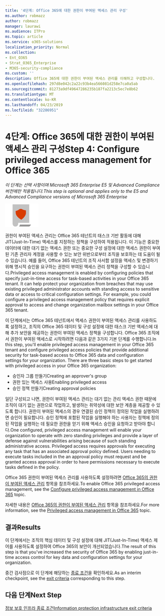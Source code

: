 ```yaml
---
title: '4단계: Office 365에 대한 권한이 부여된 액세스 관리 구성'
ms.author: robmazz
author: robmazz
manager: laurawi
ms.audience: ITPro
ms.topic: article
ms.service: o365-solutions
localization_priority: Normal
ms.collection:
- Ent_O365
- Strat_O365_Enterprise
- M365-security-compliance
ms.custom: ''
description: Office 365에 대한 권한이 부여된 액세스 관리를 이해하고 구성합니다.
ms.openlocfilehash: 297d8e042c2a22c93b4ea566081d258e7ca0a5ab
ms.sourcegitcommit: 81273a9df49647286235b187fa2213c5ec7e8b62
ms.translationtype: MT
ms.contentlocale: ko-KR
ms.lasthandoff: 04/23/2019
ms.locfileid: "32286951"
---
```

# <a name="step-4-configure-privileged-access-management-for-office-365"></a><span data-ttu-id="20a02-103">4단계: Office 365에 대한 권한이 부여된 액세스 관리 구성</span><span class="sxs-lookup"><span data-stu-id="20a02-103">Step 4: Configure privileged access management for Office 365</span></span>

<span data-ttu-id="20a02-104">*이 단계는 선택 사항이며 Microsoft 365 Enterprise E5 및 Advanced Compliance 버전에만 적용됩니다.*</span><span class="sxs-lookup"><span data-stu-id="20a02-104">*This step is optional and applies only to the E5 and Advanced Compliance versions of Microsoft 365 Enterprise*</span></span>

![](./media/deploy-foundation-infrastructure/infoprotection_icon-small.png)

<span data-ttu-id="20a02-p101">권한이 부여된 액세스 관리는 Office 365 테넌트의 태스크 기반 활동에 대해 JIT(Just-In-Time) 액세스를 지정하는 정책을 구성하여 적용됩니다. 이 기능은 중요한 데이터에 대한 대기 없는 액세스 권한 또는 중요한 구성 설정에 대한 액세스 권한이 부여된 기존 관리자 계정을 사용할 수 있는 보안 위반으로부터 조직을 보호하는 데 도움이 될 수 있습니다. 예를 들어, Office 365 테넌트의 조직 사서함 설정을 액세스 및 변경하기 위해 명시적 승인을 요구하는 권한이 부여된 액세스 관리 정책을 구성할 수 있습니다.</span><span class="sxs-lookup"><span data-stu-id="20a02-p101">Privileged access management is enabled by configuring policies that specify just-in-time access for task-based activities in your Office 365 tenant. It can help protect your organization from breaches that may use existing privileged administrator accounts with standing access to sensitive data or access to critical configuration settings. For example, you could configure a privileged access management policy that requires explicit approval to access and change organization mailbox settings in your Office 365 tenant.</span></span>

<span data-ttu-id="20a02-p102">이 단계에서는 Office 365 테넌트에서 액세스 권한이 부여된 액세스 관리를 사용하도록 설정하고, 조직의 Office 365 데이터 및 구성 설정에 대한 태스크 기반 액세스에 대해 추가 보안을 제공하는 권한이 부여된 액세스 정책을 구성합니다. Office 365 조직에서 권한이 부여된 액세스로 시작하려면 다음과 같은 3가지 기본 단계를 수행합니다.</span><span class="sxs-lookup"><span data-stu-id="20a02-p102">In this step, you'll enable privileged access management in your Office 365 tenant and configure privileged access policies that provide additional security for task-based access to Office 365 data and configuration settings for your organization. There are three basic steps to get started with privileged access in your Office 365 organization:</span></span>
- <span data-ttu-id="20a02-110">승인자 그룹 만들기</span><span class="sxs-lookup"><span data-stu-id="20a02-110">Creating an approver's group</span></span>
- <span data-ttu-id="20a02-111">권한 있는 액세스 사용</span><span class="sxs-lookup"><span data-stu-id="20a02-111">Enabling privileged access</span></span>
- <span data-ttu-id="20a02-112">승인 정책 만들기</span><span class="sxs-lookup"><span data-stu-id="20a02-112">Creating approval policies</span></span>

<span data-ttu-id="20a02-p103">일단 구성되고 나면, 권한이 부여된 액세스 관리는 대기 없는 관리 액세스 권한 때문에 조직이 대기 없는 권한으로 작업하고, 발생하는 취약성에 대한 보안 계층을 제공할 수 있도록 합니다. 권한이 부여된 액세스의 경우 연결된 승인 정책이 정의된 작업을 실행하려면 승인이 필요합니다. 승인 정책에 포함된 작업을 실행해야 하는 사용자는 정책에 정의된 작업을 실행하는 데 필요한 권한을 얻기 위해 액세스 승인을 요청하고 받아야 합니다.</span><span class="sxs-lookup"><span data-stu-id="20a02-p103">One configured, privileged access management will enable your organization to operate with zero standing privileges and provide a layer of defense against vulnerabilities arising because of such standing administrative access. Privileged access requires approvals for executing any task that has an associated approval policy defined. Users needing to execute tasks included in the an approval policy must request and be granted access approval in order to have permissions necessary to execute tasks defined in the policy.</span></span>

<span data-ttu-id="20a02-116">Office 365 권한이 부여된 액세스 관리를 사용하도록 설정하려면 [Office 365의 권한이 부여된 액세스 관리](https://docs.microsoft.com/office365/securitycompliance/privileged-access-management-configuration) 항목을 참조하세요.</span><span class="sxs-lookup"><span data-stu-id="20a02-116">To enable Office 365 privileged access management, see the [Configure privileged access management in Office 365](https://docs.microsoft.com/office365/securitycompliance/privileged-access-management-configuration) topic.</span></span>

<span data-ttu-id="20a02-117">자세한 내용은 [Office 365의 권한이 부여된 액세스 관리](https://docs.microsoft.com/office365/securitycompliance/privileged-access-management-overview) 항목을 참조하세요.</span><span class="sxs-lookup"><span data-stu-id="20a02-117">For more information, see the [Privileged access management in Office 365](https://docs.microsoft.com/office365/securitycompliance/privileged-access-management-overview) topic.</span></span>

## <a name="results"></a><span data-ttu-id="20a02-118">결과</span><span class="sxs-lookup"><span data-stu-id="20a02-118">Results</span></span>

<span data-ttu-id="20a02-119">이 단계에서는 조직의 핵심 데이터 및 구성 설정에 대해 JIT(Just-In-Time) 액세스 제어를 사용하도록 설정하여 Office 365의 보안이 개선되었습니다.</span><span class="sxs-lookup"><span data-stu-id="20a02-119">The result of this step is that you've increased the security of Office 365 by enabling just-in-time access control for key data and configuration settings for your organization.</span></span>

<span data-ttu-id="20a02-120">중간 검사점으로 이 단계에 해당하는 [종료 조건](infoprotect-exit-criteria.md#crit-infoprotect-step5)을 확인하세요.</span><span class="sxs-lookup"><span data-stu-id="20a02-120">As an interim checkpoint, see the [exit criteria](infoprotect-exit-criteria.md#crit-infoprotect-step5) corresponding to this step.</span></span>

## <a name="next-step"></a><span data-ttu-id="20a02-121">다음 단계</span><span class="sxs-lookup"><span data-stu-id="20a02-121">Next Step</span></span>

[<span data-ttu-id="20a02-122">정보 보호 인프라 종료 조건</span><span class="sxs-lookup"><span data-stu-id="20a02-122">Information protection infrastructure exit criteria</span></span>](infoprotect-exit-criteria.md)
